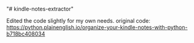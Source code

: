 "# kindle-notes-extractor" 

Edited the code slightly for my own needs.
original code: https://python.plainenglish.io/organize-your-kindle-notes-with-python-b718bc408034
